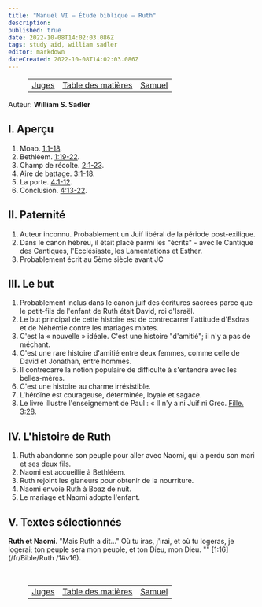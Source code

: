 ```yaml
---
title: "Manuel VI — Étude biblique — Ruth"
description: 
published: true
date: 2022-10-08T14:02:03.086Z
tags: study aid, william sadler
editor: markdown
dateCreated: 2022-10-08T14:02:03.086Z
---
```


<figure class="table chapter-navigator">
	<table>
		<tbody>
		<tr>
			<td><a href="/fr/article/William_S_Sadler/Workbook_6_Bible_Study/Study_1_7_Judges">Juges</a></td>
			<td><a href="/fr/article/William_S_Sadler/Workbook_6_Bible_Study/Index">Table des matières</a></td>
			<td><a href="/fr/article/William_S_Sadler/Workbook_6_Bible_Study/Study_1_9_Samuel">Samuel</a></td>
		</tr>
		</tbody>
	</table>
</figure>

Auteur: **William S. Sadler**

## I. Aperçu

1. Moab. [1:1-18](/fr/Bible/Ruth/1#v1).
2. Bethléem. [1:19-22](/fr/Bible/Ruth/1#v19).
3. Champ de récolte. [2:1-23](/fr/Bible/Ruth/2#v1).
4. Aire de battage. [3:1-18](/fr/Bible/Ruth/3#v1).
5. La porte. [4:1-12](/fr/Bible/Ruth/4#v1).
6. Conclusion. [4:13-22](/fr/Bible/Ruth/4#v13).

## II. Paternité

1. Auteur inconnu. Probablement un Juif libéral de la période post-exilique.
2. Dans le canon hébreu, il était placé parmi les "écrits" - avec le Cantique des Cantiques, l'Ecclésiaste, les Lamentations et Esther.
3. Probablement écrit au 5ème siècle avant JC

## III. Le but

1. Probablement inclus dans le canon juif des écritures sacrées parce que le petit-fils de l'enfant de Ruth était David, roi d'Israël.
2. Le but principal de cette histoire est de contrecarrer l'attitude d'Esdras et de Néhémie contre les mariages mixtes.
3. C'est la « nouvelle » idéale. C'est une histoire "d'amitié"; il n'y a pas de méchant.
4. C'est une rare histoire d'amitié entre deux femmes, comme celle de David et Jonathan, entre hommes.
5. Il contrecarre la notion populaire de difficulté à s'entendre avec les belles-mères.
6. C'est une histoire au charme irrésistible.
7. L'héroïne est courageuse, déterminée, loyale et sagace.
8. Le livre illustre l'enseignement de Paul : « Il n'y a ni Juif ni Grec. [Fille. 3:28](/fr/Bible/Galates/3#v28).

## IV. L'histoire de Ruth

1. Ruth abandonne son peuple pour aller avec Naomi, qui a perdu son mari et ses deux fils.
2. Naomi est accueillie à Bethléem.
3. Ruth rejoint les glaneurs pour obtenir de la nourriture.
4. Naomi envoie Ruth à Boaz de nuit.
5. Le mariage et Naomi adopte l'enfant.

## V. Textes sélectionnés

**Ruth et Naomi**. "Mais Ruth a dit..." Où tu iras, j'irai, et où tu logeras, je logerai; ton peuple sera mon peuple, et ton Dieu, mon Dieu. "" [1:16](/fr/Bible/Ruth /1#v16).


<br>

<figure class="table chapter-navigator">
	<table>
		<tbody>
		<tr>
			<td><a href="/fr/article/William_S_Sadler/Workbook_6_Bible_Study/Study_1_7_Judges">Juges</a></td>
			<td><a href="/fr/article/William_S_Sadler/Workbook_6_Bible_Study/Index">Table des matières</a></td>
			<td><a href="/fr/article/William_S_Sadler/Workbook_6_Bible_Study/Study_1_9_Samuel">Samuel</a></td>
		</tr>
		</tbody>
	</table>
</figure>